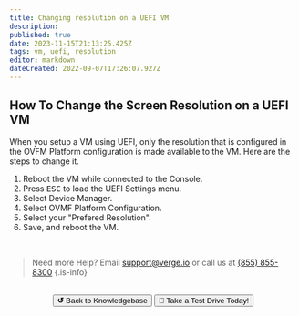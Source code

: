 ```yaml
---
title: Changing resolution on a UEFI VM
description: 
published: true
date: 2023-11-15T21:13:25.425Z
tags: vm, uefi, resolution
editor: markdown
dateCreated: 2022-09-07T17:26:07.927Z
---
```


## How To Change the Screen Resolution on a UEFI VM

When you setup a VM using UEFI, only the resolution that is configured in the OVFM Platform configuration is made available to the VM. Here are the steps to change it.

1. Reboot the VM while connected to the Console.
1. Press <kbd>ESC</kbd> to load the UEFI Settings menu.
1. Select Device Manager.
1. Select OVMF Platform Configuration.
1. Select your "Prefered Resolution".
1. Save, and reboot the VM.
<br>

> Need more Help? Email <a href="mailto:support@verge.io?subject=Support Inquiry" target="_blank" rel="noopener noreferrer">support@verge.io</a> or call us at <a href="tel:+855-855-8300">(855) 855-8300</a>
{.is-info}

<br>
<div style="text-align: center">
  <a href="https://wiki.verge.io/en/public/kb"><button class="button-grey"> <b>↺</b> Back to Knowledgebase</button></a>
<a href="https://www.verge.io/test-drive"><button class="button-orange">🚗 Take a Test Drive Today!</button></a>
</div>